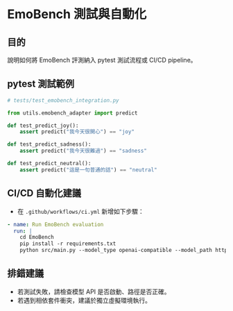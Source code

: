 # EmoBench 測試與自動化

## 目的
說明如何將 EmoBench 評測納入 pytest 測試流程或 CI/CD pipeline。

## pytest 測試範例

```python
# tests/test_emobench_integration.py

from utils.emobench_adapter import predict

def test_predict_joy():
    assert predict("我今天很開心") == "joy"

def test_predict_sadness():
    assert predict("我今天很難過") == "sadness"

def test_predict_neutral():
    assert predict("這是一句普通的話") == "neutral"
```

## CI/CD 自動化建議

- 在 `.github/workflows/ci.yml` 新增如下步驟：

```yaml
- name: Run EmoBench evaluation
  run: |
    cd EmoBench
    pip install -r requirements.txt
    python src/main.py --model_type openai-compatible --model_path http://localhost:8000/predict --lang all --task all --device -1
```

## 排錯建議
- 若測試失敗，請檢查模型 API 是否啟動、路徑是否正確。
- 若遇到相依套件衝突，建議於獨立虛擬環境執行。
